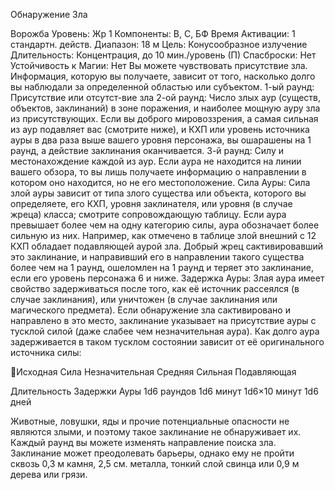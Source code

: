 
Обнаружение Зла

Ворожба
Уровень: Жр 1
Компоненты: В, С, БФ
Время Активации: 1 стандартн. действ.
Диапазон: 18 м
Цель: Конусообразное излучение
Длительность: Концентрация, до 10
мин./уровень (П)
Спасброски: Нет
Устойчивость к Магии: Нет
Вы можете чувствовать присутствие
зла. Информация, которую вы получаете, зависит от того, насколько долго вы
наблюдали за определенной областью
или субъектом.
1-ый раунд: Присутствие или отсутст-вие зла
2-ой раунд: Число злых аур (существ, объектов, заклинаний) в зоне
поражения, и наиболее мощную ауру
зла из присутствующих. Если вы доброго мировоззрения, а самая сильная
из аур подавляет вас (смотрите ниже), и
КХП или уровень источника ауры в два
раза выше вашего уровня персонажа,
вы ошарашены на 1 раунд, а действие
заклинания оканчивается.
3-й раунд: Силу и местонахождение
каждой из аур. Если аура не находится
на линии вашего обзора, то вы лишь
получаете информацию о направлении
в котором оно находится, но не его местоположение.
Сила Ауры: Сила злой ауры зависит
от типа злого существа или объекта, которого вы определяете, его КХП, уровня заклинателя, или уровня (в случае
жреца) класса; смотрите сопровождающую таблицу. Если аура превышает более чем на одну категорию силы, аура
обозначает более сильную из них.
Например, как отмечено в таблице
злой внешний с 12 КХП обладает подавляющей аурой зла. Добрый жрец
сактивировавший это заклинание, и
направивший его в направлении такого
существа более чем на 1 раунд, ошеломлен на 1 раунд и теряет это заклинание,
если его уровень персонажа 6 и ниже.
Задержка Ауры: Злая аура имеет
свойство задерживаться после того, как
её источник рассеялся (в случае заклинания), или уничтожен (в случае заклинания или магического предмета). Если
обнаружение зла сактивировано и направлено в это место, заклинание указывает на присутствие ауры с тусклой
силой (даже слабее чем незначительная
аура). Как долго аура задерживается в
таком тусклом состоянии зависит от её
оригинального источника силы:

Исходная Сила
Незначительная
Средняя
Сильная
Подавляющая

Длительность
Задержки Ауры
1d6 раундов
1d6 минут
1d6×10 минут
1d6 дней

Животные, ловушки, яды и прочие
потенциальные опасности не являются
злыми, и поэтому такое заклинание не
обнаруживает их.
Каждый раунд вы можете изменять
направление поиска зла. Заклинание
может преодолевать барьеры, однако
ему не пройти сквозь 0,3 м камня, 2,5
см. металла, тонкий слой свинца или
0,9 м дерева или грязи.